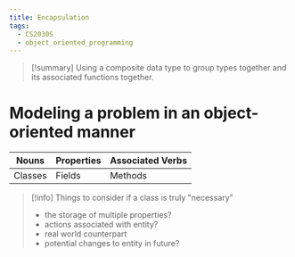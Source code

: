 ```yaml
---
title: Encapsulation
tags:
  - CS2030S
  - object_oriented_programming
---
```

> [!summary] Using a composite data type to group types together and its associated functions together.

# Modeling a problem in an object-oriented manner

| Nouns   | Properties | Associated Verbs |
| ------- | ---------- | ---------------- |
| Classes | Fields     | Methods          |
> [!info] Things to consider if a class is truly "necessary"
> - the storage of multiple properties?
> - actions associated with entity?
> - real world counterpart
> - potential changes to entity in future?

